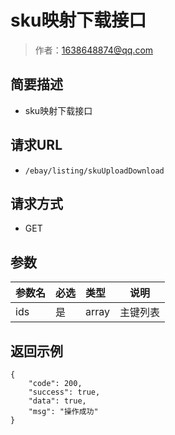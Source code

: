 # sku映射下载接口

> 作者：1638648874@qq.com

## 简要描述

- sku映射下载接口

## 请求URL
- `/ebay/listing/skuUploadDownload `
  
## 请求方式
- GET 

## 参数

|参数名|必选|类型|说明|
|:----    |:---|:----- |-----   |
|ids |是  |array |主键列表   |
## 返回示例 

``` 
{
    "code": 200,
    "success": true,
    "data": true,
    "msg": "操作成功"
}
```